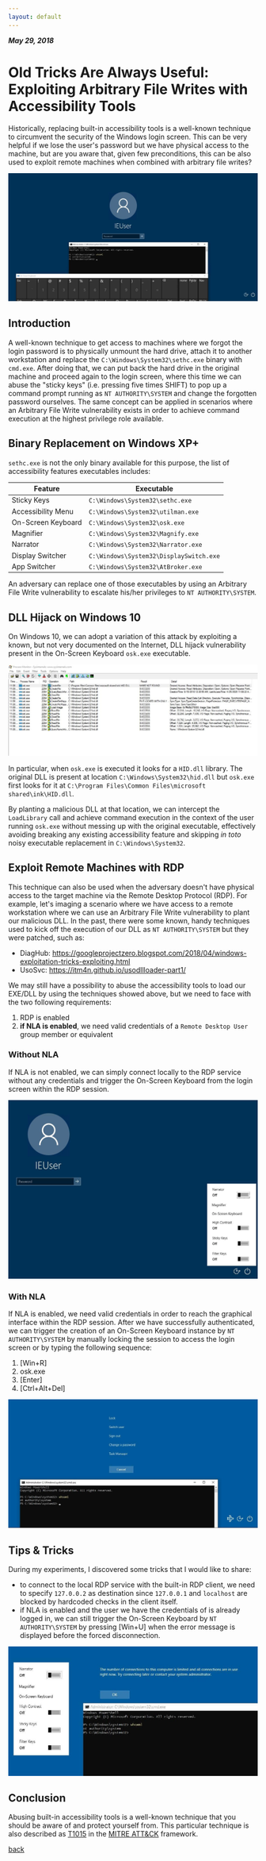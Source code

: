 ```yaml
---
layout: default
---
```


_**May 29, 2018**_

# Old Tricks Are Always Useful: Exploiting Arbitrary File Writes with Accessibility Tools

Historically, replacing built-in accessibility tools is a well-known technique to circumvent the security of the Windows login screen. This can be very helpful if we lose the user's password but we have physical access to the machine, but are you aware that, given few preconditions, this can be also used to exploit remote machines when combined with arbitrary file writes?

![osk.exe Lock Screen 2](../assets/images/osk-lock-screen-2.jpg "osk.exe Lock Screen 2")

## Introduction

A well-known technique to get access to machines where we forgot the login password is to physically unmount the hard drive, attach it to another workstation and replace the `C:\Windows\System32\sethc.exe` binary with `cmd.exe`. After doing that, we can put back the hard drive in the original machine and proceed again to the login screen, where this time we can abuse the "sticky keys" (i.e. pressing five times SHIFT) to pop up a command prompt running as `NT AUTHORITY\SYSTEM` and change the forgotten password ourselves. The same concept can be applied in scenarios where an Arbitrary File Write vulnerability exists in order to achieve command execution at the highest privilege role available.

## Binary Replacement on Windows XP+

`sethc.exe` is not the only binary available for this purpose, the list of accessibility features executables includes:

| Feature | Executable |
|---|---|
| Sticky Keys | `C:\Windows\System32\sethc.exe` |
| Accessibility Menu | `C:\Windows\System32\utilman.exe` |
| On-Screen Keyboard | `C:\Windows\System32\osk.exe` |
| Magnifier | `C:\Windows\System32\Magnify.exe` |
| Narrator | `C:\Windows\System32\Narrator.exe` |
| Display Switcher | `C:\Windows\System32\DisplaySwitch.exe` |
| App Switcher | `C:\Windows\System32\AtBroker.exe` |

An adversary can replace one of those executables by using an Arbitrary File Write vulnerability to escalate his/her privileges to `NT AUTHORITY\SYSTEM`.

## DLL Hijack on Windows 10

On Windows 10, we can adopt a variation of this attack by exploiting a known, but not very documented on the Internet, DLL hijack vulnerability present in the On-Screen Keyboard `osk.exe` executable.

![osk.exe HID.dll Hijack](../assets/images/osk-dll-hijack.jpg "osk.exe HID.dll Hijack")

In particular, when `osk.exe` is executed it looks for a `HID.dll` library. The original DLL is present at location `C:\Windows\System32\hid.dll` but `osk.exe` first looks for it at `C:\Program Files\Common Files\microsoft shared\ink\HID.dll`.

By planting a malicious DLL at that location, we can intercept the `LoadLibrary` call and achieve command execution in the context of the user running `osk.exe` without messing up with the original executable, effectively avoiding breaking any existing accessibility feature and skipping _in toto_ noisy executable replacement in `C:\Windows\System32`.

## Exploit Remote Machines with RDP

This technique can also be used when the adversary doesn't have physical access to the target machine via the Remote Desktop Protocol (RDP). For example, let's imaging a scenario where we have access to a remote workstation where we can use an Arbitrary File Write vulnerability to plant our malicious DLL. In the past, there were some known, handy techniques used to kick off the execution of our DLL as `NT AUTHORITY\SYSTEM` but they were patched, such as:

- DiagHub: https://googleprojectzero.blogspot.com/2018/04/windows-exploitation-tricks-exploiting.html
- UsoSvc: https://itm4n.github.io/usodllloader-part1/

We may still have a possibility to abuse the accessibility tools to load our EXE/DLL by using the techniques showed above, but we need to face with the two following requirements:

1. RDP is enabled
2. **if NLA is enabled**, we need valid credentials of a `Remote Desktop User` group member or equivalent

### Without NLA

If NLA is not enabled, we can simply connect locally to the RDP service without any credentials and trigger the On-Screen Keyboard from the login screen within the RDP session.

![osk.exe Lock Screen 2](../assets/images/osk-lock-screen-1.jpg "osk.exe Lock Screen 1")

### With NLA

If NLA is enabled, we need valid credentials in order to reach the graphical interface within the RDP session. After we have successfully authenticated, we can trigger the creation of an On-Screen Keyboard instance by `NT AUTHORITY\SYSTEM` by manually locking the session to access the login screen or by typing the following sequence:

1. [Win+R]
2. osk.exe
3. [Enter]
4. [Ctrl+Alt+Del]

![osk.exe Ctrl Alt Del](../assets/images/osk-ctrl-alt-del.jpg "osk.exe Ctrl Alt Del")

## Tips & Tricks

During my experiments, I discovered some tricks that I would like to share:

- to connect to the local RDP service with the built-in RDP client, we need to specify `127.0.0.2` as destination since `127.0.0.1` and `localhost` are blocked by hardcoded checks in the client itself.
- if NLA is enabled and the user we have the credentials of is already logged in, we can still trigger the On-Screen Keyboard by `NT AUTHORITY\SYSTEM` by pressing [Win+U] when the error message is displayed before the forced disconnection.

![osk.exe Error Message](../assets/images/osk-error-message.jpg "osk.exe Error Message")

## Conclusion

Abusing built-in accessibility tools is a well-known technique that you should be aware of and protect yourself from. This particular technique is also described as [T1015](https://attack.mitre.org/techniques/T1015/) in the [MITRE ATT&CK](https://attack.mitre.org/) framework.

[back](../)

